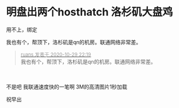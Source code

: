 # 明盘出两个hosthatch 洛杉矶大盘鸡


用不上，绑定<img id="aimg_VI5Gz" onclick="zoom(this, this.src, 0, 0, 0)" class="zoom" src="https://cdn.jsdelivr.net/gh/hishis/forum-master/public/images/patch.gif" onmouseover="img_onmouseoverfunc(this)" onload="thumbImg(this)" border="0" alt="" />

我也有个，帮顶下，洛杉矶是qn的机房。联通网络非常差。

<div class="quote"><blockquote><font size="2"><a href="https://www.hostloc.com/forum.php?mod=redirect&amp;goto=findpost&amp;pid=9372072&amp;ptid=759845" target="_blank"><font color="#999999">ruans 发表于 2020-10-29 22:19</font></a></font><br />
我也有个，帮顶下，洛杉矶是qn的机房。联通网络非常差。</blockquote></div><br />
<br />
不是吧 我联通速度快的一笔啊 3M的高清图片1秒加载&nbsp;&nbsp;

祝早出

